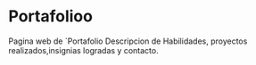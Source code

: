 # Portafolioo
Pagina web de ´Portafolio
Descripcion de Habilidades, proyectos realizados,insignias logradas y contacto.
